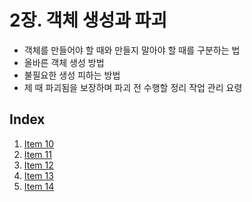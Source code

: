 # 2장. 객체 생성과 파괴
- 객체를 만들어야 할 때와 만들지 말아야 할 때를 구분하는 법
- 올바른 객체 생성 방법
- 불필요한 생성 피하는 방법
- 제 때 파괴됨을 보장하며 파괴 전 수행할 정리 작업 관리 요령

## Index
1. [Item 10](https://github.com/yummygyudon/effective-java-study/tree/main/%eb%aa%a8%eb%93%a0_%ea%b0%9d%ec%b2%b4%ec%9d%98_%ea%b3%b5%ed%86%b5_%eb%a9%94%ec%84%9c%eb%93%9c/item_10)
2. [Item 11](https://github.com/yummygyudon/effective-java-study/tree/main/%eb%aa%a8%eb%93%a0_%ea%b0%9d%ec%b2%b4%ec%9d%98_%ea%b3%b5%ed%86%b5_%eb%a9%94%ec%84%9c%eb%93%9c/item_11)
3. [Item 12](https://github.com/yummygyudon/effective-java-study/tree/main/%eb%aa%a8%eb%93%a0_%ea%b0%9d%ec%b2%b4%ec%9d%98_%ea%b3%b5%ed%86%b5_%eb%a9%94%ec%84%9c%eb%93%9c/item_12)
4. [Item 13](https://github.com/yummygyudon/effective-java-study/tree/main/%eb%aa%a8%eb%93%a0_%ea%b0%9d%ec%b2%b4%ec%9d%98_%ea%b3%b5%ed%86%b5_%eb%a9%94%ec%84%9c%eb%93%9c/item_13)
5. [Item 14](https://github.com/yummygyudon/effective-java-study/tree/main/%eb%aa%a8%eb%93%a0_%ea%b0%9d%ec%b2%b4%ec%9d%98_%ea%b3%b5%ed%86%b5_%eb%a9%94%ec%84%9c%eb%93%9c/item_14)
